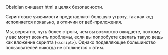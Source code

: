 Obsidian очищает html в целях безопасности.

Скриптовые уязвимости представляют большую угрозу, так как код исполняется локально, в отличии от веб-приложения. 

Мы, вероятно, чуть более строги, чем вы возможно ожидаете, поэтому у вас могут вознить проблемы, если вы попробуете сделать такую вещь как вложение скрипта (`<script>`). Однако подавляющее большинство пользователей никогда не столкнется с этим.